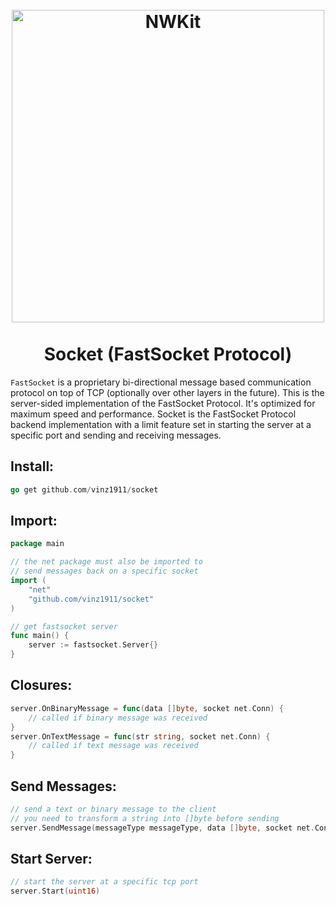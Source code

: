 <div align="center">
    <h1>
        <br>
            <a href="https://github.com/Vinz1911/NWKit"><img src="http://weist.it/content/assets/images/fastsocket_backend.svg" alt="NWKit" width="500"></a>
        <br>
        <br>
            Socket (FastSocket Protocol)
        <br>
    </h1>
</div>

`FastSocket` is a proprietary bi-directional message based communication protocol on top of TCP (optionally over other layers in the future). This is the server-sided implementation of the FastSocket Protocol. It's optimized for maximum speed and performance. Socket is the FastSocket Protocol backend implementation with a limit feature set in starting the server at a specific port and sending and receiving messages.
 
## Install:
```go
go get github.com/vinz1911/socket
```

## Import:
```go
package main

// the net package must also be imported to
// send messages back on a specific socket
import (
    "net"
    "github.com/vinz1911/socket"
)

// get fastsocket server
func main() {
    server := fastsocket.Server{}
}
```

## Closures:
```go
server.OnBinaryMessage = func(data []byte, socket net.Conn) {
    // called if binary message was received
}
server.OnTextMessage = func(str string, socket net.Conn) {
    // called if text message was received
}
```

## Send Messages:
```go
// send a text or binary message to the client
// you need to transform a string into []byte before sending
server.SendMessage(messageType messageType, data []byte, socket net.Conn)
```

## Start Server:
```go
// start the server at a specific tcp port
server.Start(uint16)
```